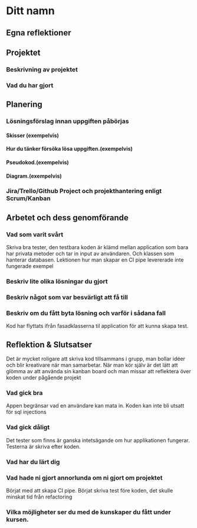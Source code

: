 # Ditt namn

## Egna reflektioner

## Projektet

### Beskrivning av projektet

### Vad du har gjort

## Planering

### Lösningsförslag innan uppgiften påbörjas

#### Skisser (exempelvis)

#### Hur du tänker försöka lösa uppgiften.(exempelvis)

#### Pseudokod.(exempelvis)

#### Diagram.(exempelvis)

### Jira/Trello/Github Project och projekthantering enligt Scrum/Kanban

## Arbetet och dess genomförande

### Vad som varit svårt
Skriva bra tester, den testbara koden är klämd mellan application som bara har privata metoder och tar in input av användaren. Och klassen som hanterar databasen. 
Lektionen  hur man skapar en CI pipe levererade inte fungerade exempel

### Beskriv lite olika lösningar du gjort

### Beskriv något som var besvärligt att få till

### Beskriv om du fått byta lösning och varför i sådana fall
Kod har flyttats ifrån fasadklasserna til application för att kunna skapa test. 

## Reflektion & Slutsatser
Det är mycket roligare att skriva kod tillsammans i grupp, man bollar idéer och blir kreativare när man samarbetar.
När man kör själv är det lätt att glömma av att använda sin kanban board och man missar att reflektera över koden under pågående projekt

### Vad gick bra
Appen begränsar vad en användare kan mata in. Koden kan inte bli utsatt för sql injections

### Vad gick dåligt
Det tester som finns är ganska intetsägande om hur applikationen fungerar. Testerna är skriva efter koden.


### Vad har du lärt dig


### Vad hade ni gjort annorlunda om ni gjort om projektet
Börjat med att skapa CI pipe. Börjat skriva test före koden, det skulle minskat tid från refactoring

### Vilka möjligheter ser du med de kunskaper du fått under kursen.

